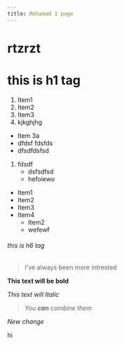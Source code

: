 ```yaml
---
title: Mohamad 1 page
---
```


# rtzrzt

# this is h1 tag

1. Item1
2. Item2
3. Item3
1. kjkghjhg
  * Item 3a
  * dfdsf
  fdsfds
  * dfsdfdsfsd
  1. fdsdf
      * dsfsdfsd
      * hefoiewo


* Item1
* Item2
* Item3
* Item4
  * Item2
  * wefewf

###### this is h6 tag


> I've always been more intrested

**This text will be bold**

*This text will Italic*

> *You **can** combine them* 

*New change*

hi











